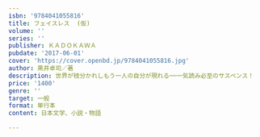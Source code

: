 ```yaml
---
isbn: '9784041055816'
title: フェイスレス  (仮)
volume: ''
series: ''
publisher: ＫＡＤＯＫＡＷＡ
pubdate: '2017-06-01'
cover: 'https://cover.openbd.jp/9784041055816.jpg'
author: 黒井卓司／著
description: 世界が枝分かれしもう一人の自分が現れる──一気読み必至のサスペンス！
price: '1400'
genre: ''
target: 一般
format: 単行本
content: 日本文学、小説・物語

---
```

